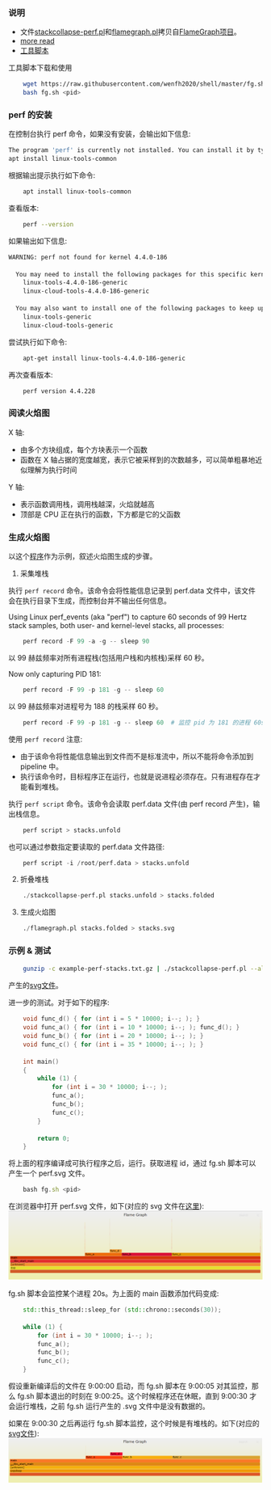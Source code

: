 
### 说明

- 文件[stackcollapse-perf.pl](t/stackcollapse-perf.pl)和[flamegraph.pl](t/flamegraph.pl)拷贝自[FlameGraph项目](https://github.com/brendangregg/FlameGraph)。
- [more read](https://queue.acm.org/detail.cfm?id=2927301)
- [工具脚本](t/fg.sh)

工具脚本下载和使用
```sh
    wget https://raw.githubusercontent.com/wenfh2020/shell/master/fg.sh
    bash fg.sh <pid>
```

### perf 的安装

在控制台执行 perf 命令，如果没有安装，会输出如下信息:
```sh
The program 'perf' is currently not installed. You can install it by typing:
apt install linux-tools-common
```

根据输出提示执行如下命令:
```sh
    apt install linux-tools-common
```

查看版本:
```sh
    perf --version
```
如果输出如下信息:
```sh
WARNING: perf not found for kernel 4.4.0-186

  You may need to install the following packages for this specific kernel:
    linux-tools-4.4.0-186-generic
    linux-cloud-tools-4.4.0-186-generic

  You may also want to install one of the following packages to keep up to date:
    linux-tools-generic
    linux-cloud-tools-generic
```

尝试执行如下命令:
```sh
    apt-get install linux-tools-4.4.0-186-generic
```

再次查看版本:
```sh
    perf version 4.4.228
```

### 阅读火焰图

X 轴:
- 由多个方块组成，每个方块表示一个函数
- 函数在 X 轴占据的宽度越宽，表示它被采样到的次数越多，可以简单粗暴地近似理解为执行时间

Y 轴:
- 表示函数调用栈，调用栈越深，火焰就越高
- 顶部是 CPU 正在执行的函数，下方都是它的父函数

### 生成火焰图

以这个[程序](t/exp.cpp)作为示例，叙述火焰图生成的步骤。

1. 采集堆栈

执行 `perf record` 命令。该命令会将性能信息记录到 perf.data 文件中，该文件会在执行目录下生成，而控制台并不输出任何信息。

Using Linux perf\_events (aka "perf") to capture 60 seconds of 99 Hertz stack samples, both user- and kernel-level stacks, all processes:
```s
    perf record -F 99 -a -g -- sleep 90
```
以 99 赫兹频率对所有进程栈(包括用户栈和内核栈)采样 60 秒。

Now only capturing PID 181:
```s
    perf record -F 99 -p 181 -g -- sleep 60
```
以 99 赫兹频率对进程号为 188 的栈采样 60 秒。

```s
    perf record -F 99 -p 181 -g -- sleep 60  # 监控 pid 为 181 的进程 60s
```

使用 `perf record` 注意:
- 由于该命令将性能信息输出到文件而不是标准流中，所以不能将命令添加到 pipeline 中。
- 执行该命令时，目标程序正在运行，也就是说进程必须存在。只有进程存在才能看到堆栈。

执行 `perf script` 命令。该命令会读取 perf.data 文件(由 perf record 产生)，输出栈信息。
```s
    perf script > stacks.unfold
```

也可以通过参数指定要读取的 perf.data 文件路径:
```s
    perf script -i /root/perf.data > stacks.unfold
```

2. 折叠堆栈

```s
    ./stackcollapse-perf.pl stacks.unfold > stacks.folded
```

3. 生成火焰图

```s
    ./flamegraph.pl stacks.folded > stacks.svg
```

### 示例 & 测试

```sh
    gunzip -c example-perf-stacks.txt.gz | ./stackcollapse-perf.pl --all | ./flamegraph.pl --color=java --hash > example-perf.svg
```
产生的[svg文件](img/example-perf.svg)。

进一步的测试。对于如下的程序:
```c++
    void func_d() { for (int i = 5 * 10000; i--; ); }
    void func_a() { for (int i = 10 * 10000; i--; ); func_d(); }
    void func_b() { for (int i = 20 * 10000; i--; ); }
    void func_c() { for (int i = 35 * 10000; i--; ); }

    int main()
    {   
        while (1) {
            for (int i = 30 * 10000; i--; );
            func_a();
            func_b();
            func_c();
        }

        return 0;
    }
```
将上面的程序编译成可执行程序之后，运行。获取进程 id，通过 fg.sh 脚本可以产生一个 perf.svg 文件。
```js
    bash fg.sh <pid>
```
在浏览器中打开 perf.svg 文件，如下(对应的 svg 文件在[这里](img/exp.perf.svg)):
![](img/exp.png)

fg.sh 脚本会监控某个进程 20s。为上面的 main 函数添加代码变成:
```c++
    std::this_thread::sleep_for (std::chrono::seconds(30));
    
    while (1) {
        for (int i = 30 * 10000; i--; );
        func_a();
        func_b();
        func_c();
    }
```
假设重新编译后的文件在 9:00:00 启动，而 fg.sh 脚本在 9:00:05 对其监控，那么 fg.sh 脚本退出的时刻在 9:00:25。这个时候程序还在休眠，直到 9:00:30 才会运行堆栈，之前 fg.sh 运行产生的 .svg 文件中是没有数据的。

如果在 9:00:30 之后再运行 fg.sh 脚本监控，这个时候是有堆栈的。如下(对应的[svg文件](img/awake.perf.svg)):
![](img/awake.png)

